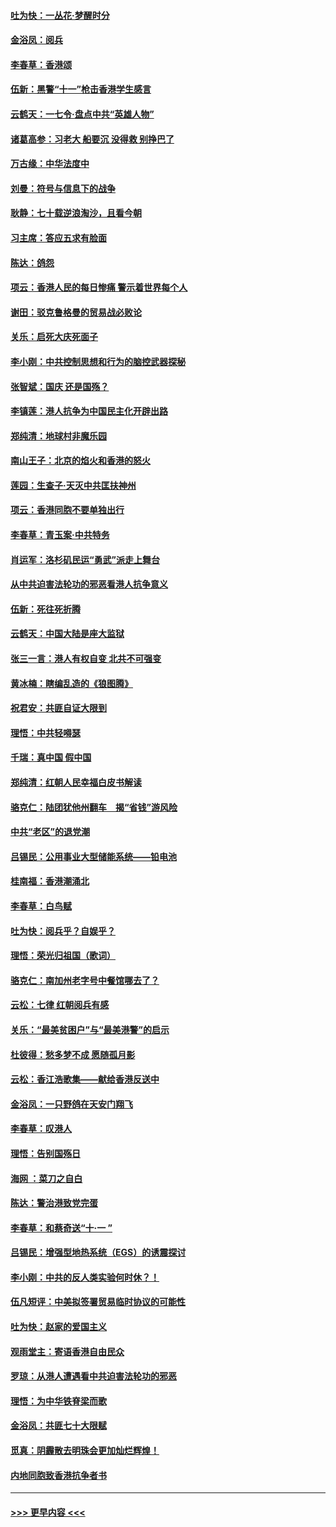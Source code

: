 #### [吐为快：一丛花‧梦醒时分](../pages/nsc993/n11567491.md?t=10050022) 
#### [金浴凤：阅兵](../pages/nsc993/n11567454.md?t=10050022) 
#### [李春草：香港颂](../pages/nsc993/n11567444.md?t=10050022) 
#### [伍新：黑警“十一”枪击香港学生感言](../pages/nsc993/n11567426.md?t=10050022) 
#### [云鹤天：一七令‧盘点中共“英雄人物”](../pages/nsc993/n11567091.md?t=10050022) 
#### [诸葛高参：习老大 船要沉 没得救 别挣巴了](../pages/nsc993/n11566976.md?t=10050022) 
#### [万古缘：中华法度中](../pages/nsc993/n11566726.md?t=10050022) 
#### [刘曼：符号与信息下的战争](../pages/nsc993/n11564655.md?t=10050022) 
#### [耿静：七十载逆浪淘沙，且看今朝](../pages/nsc993/n11564520.md?t=10050022) 
#### [习主席：答应五求有脸面](../pages/nsc993/n11563953.md?t=10050022) 
#### [陈达：鸽怨](../pages/nsc993/n11561879.md?t=10050022) 
#### [项云：香港人民的每日惨痛  警示着世界每个人](../pages/nsc993/n11559273.md?t=10050022) 
#### [谢田：驳克鲁格曼的贸易战必败论](../pages/nsc993/n11555840.md?t=10050022) 
#### [关乐：启死大庆死面子](../pages/nsc993/n11556823.md?t=10050022) 
#### [李小刚：中共控制思想和行为的脑控武器探秘](../pages/nsc993/n11556776.md?t=10050022) 
#### [张智斌：国庆  还是国殇？](../pages/nsc993/n11556617.md?t=10050022) 
#### [李镇莲：港人抗争为中国民主化开辟出路](../pages/nsc993/n11556570.md?t=10050022) 
#### [郑纯清：地球村非魔乐园](../pages/nsc993/n11555415.md?t=10050022) 
#### [南山王子：北京的焰火和香港的怒火](../pages/nsc993/n11555318.md?t=10050022) 
#### [莲园：生查子·天灭中共匡扶神州](../pages/nsc993/n11555302.md?t=10050022) 
#### [项云：香港同胞不要单独出行](../pages/nsc993/n11555276.md?t=10050022) 
#### [李春草：青玉案‧中共特务](../pages/nsc993/n11552356.md?t=10050022) 
#### [肖运军：洛杉矶民运“勇武”派走上舞台](../pages/nsc993/n11551595.md?t=10050022) 
#### [从中共迫害法轮功的邪恶看港人抗争意义](../pages/nsc993/n11540858.md?t=10050022) 
#### [伍新：死往死折腾](../pages/nsc993/n11550174.md?t=10050022) 
#### [云鹤天：中国大陆是座大监狱](../pages/nsc993/n11550155.md?t=10050022) 
#### [张三一言：港人有权自变 北共不可强变](../pages/nsc993/n11550132.md?t=10050022) 
#### [黄冰楠：瞎编乱造的《狼图腾》](../pages/nsc993/n11550082.md?t=10050022) 
#### [祝君安：共匪自证大限到](../pages/nsc993/n11550041.md?t=10050022) 
#### [理悟：中共轻嘚瑟](../pages/nsc993/n11547978.md?t=10050022) 
#### [千瑞：真中国 假中国](../pages/nsc993/n11547865.md?t=10050022) 
#### [郑纯清：红朝人民幸福白皮书解读](../pages/nsc993/n11547499.md?t=10050022) 
#### [骆克仁：陆团犹他州翻车　揭“省钱”游风险](../pages/nsc993/n11546977.md?t=10050022) 
#### [中共“老区”的退党潮](../pages/nsc993/n11545995.md?t=10050022) 
#### [吕锡民：公用事业大型储能系统——铅电池](../pages/nsc993/n11545701.md?t=10050022) 
#### [桂南福：香港潮涌北](../pages/nsc993/n11545682.md?t=10050022) 
#### [李春草：白鸟赋](../pages/nsc993/n11545663.md?t=10050022) 
#### [吐为快：阅兵乎？自娱乎？](../pages/nsc993/n11545625.md?t=10050022) 
#### [理悟：荣光归祖国（歌词）](../pages/nsc993/n11545616.md?t=10050022) 
#### [骆克仁：南加州老字号中餐馆哪去了？](../pages/nsc993/n11545120.md?t=10050022) 
#### [云松：七律 红朝阅兵有感](../pages/nsc993/n11542394.md?t=10050022) 
#### [关乐：“最美贫困户”与“最美港警”的启示](../pages/nsc993/n11542252.md?t=10050022) 
#### [杜彼得：愁多梦不成 愿随孤月影](../pages/nsc993/n11540296.md?t=10050022) 
#### [云松：香江浩歌集——献给香港反送中](../pages/nsc993/n11540149.md?t=10050022) 
#### [金浴凤：一只野鸽在天安门翔飞](../pages/nsc993/n11540280.md?t=10050022) 
#### [李春草：叹港人](../pages/nsc993/n11540119.md?t=10050022) 
#### [理悟：告别国殇日](../pages/nsc993/n11539610.md?t=10050022) 
#### [海网 ：菜刀之自白](../pages/nsc993/n11539597.md?t=10050022) 
#### [陈达：警治港致党完蛋](../pages/nsc993/n11538127.md?t=10050022) 
#### [李春草：和蔡奇送“十·一 ”](../pages/nsc993/n11537810.md?t=10050022) 
#### [吕锡民：增强型地热系统（EGS）的诱震探讨](../pages/nsc993/n11537765.md?t=10050022) 
#### [李小刚：中共的反人类实验何时休？！](../pages/nsc993/n11537669.md?t=10050022) 
#### [伍凡短评：中美拟签署贸易临时协议的可能性](../pages/nsc993/n11536773.md?t=10050022) 
#### [吐为快：赵家的爱国主义](../pages/nsc993/n11536750.md?t=10050022) 
#### [观雨堂主：寄语香港自由民众](../pages/nsc993/n11536735.md?t=10050022) 
#### [罗琼：从港人遭遇看中共迫害法轮功的邪恶](../pages/nsc993/n11507862.md?t=10050022) 
#### [理悟：为中华铁脊梁而歌](../pages/nsc993/n11534458.md?t=10050022) 
#### [金浴凤：共匪七十大限赋](../pages/nsc993/n11534434.md?t=10050022) 
#### [觅真：阴霾散去明珠会更加灿烂辉煌！](../pages/nsc993/n11531858.md?t=10050022) 
#### [内地同胞致香港抗争者书](../pages/nsc993/n11531645.md?t=10050022) 

----
#### [ >>> 更早内容 <<< ](../indexes/nsc993-earlier.md)
